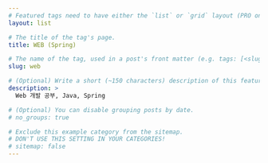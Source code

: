 ```yaml
---
# Featured tags need to have either the `list` or `grid` layout (PRO only).
layout: list

# The title of the tag's page.
title: WEB (Spring)

# The name of the tag, used in a post's front matter (e.g. tags: [<slug>]).
slug: web

# (Optional) Write a short (~150 characters) description of this featured tag.
description: >
  Web 개발 공부, Java, Spring

# (Optional) You can disable grouping posts by date.
# no_groups: true

# Exclude this example category from the sitemap.
# DON'T USE THIS SETTING IN YOUR CATEGORIES!
# sitemap: false
---
```

